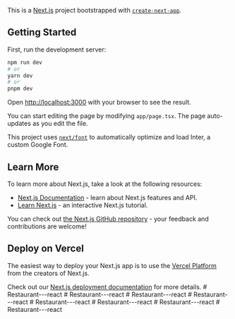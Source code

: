 This is a [Next.js](https://nextjs.org/) project bootstrapped with [`create-next-app`](https://github.com/vercel/next.js/tree/canary/packages/create-next-app).

## Getting Started

First, run the development server:

```bash
npm run dev
# or
yarn dev
# or
pnpm dev
```

Open [http://localhost:3000](http://localhost:3000) with your browser to see the result.

You can start editing the page by modifying `app/page.tsx`. The page auto-updates as you edit the file.

This project uses [`next/font`](https://nextjs.org/docs/basic-features/font-optimization) to automatically optimize and load Inter, a custom Google Font.

## Learn More

To learn more about Next.js, take a look at the following resources:

- [Next.js Documentation](https://nextjs.org/docs) - learn about Next.js features and API.
- [Learn Next.js](https://nextjs.org/learn) - an interactive Next.js tutorial.

You can check out [the Next.js GitHub repository](https://github.com/vercel/next.js/) - your feedback and contributions are welcome!

## Deploy on Vercel

The easiest way to deploy your Next.js app is to use the [Vercel Platform](https://vercel.com/new?utm_medium=default-template&filter=next.js&utm_source=create-next-app&utm_campaign=create-next-app-readme) from the creators of Next.js.

Check out our [Next.js deployment documentation](https://nextjs.org/docs/deployment) for more details.
#   R e s t a u r a n t - - - r e a c t  
 #   R e s t a u r a n t - - - r e a c t  
 #   R e s t a u r a n t - - - r e a c t  
 #   R e s t a u r a n t - - - r e a c t  
 #   R e s t a u r a n t - - - r e a c t  
 #   R e s t a u r a n t - - - r e a c t  
 #   R e s t a u r a n t - - - r e a c t  
 #   R e s t a u r a n t - - - r e a c t  
 
